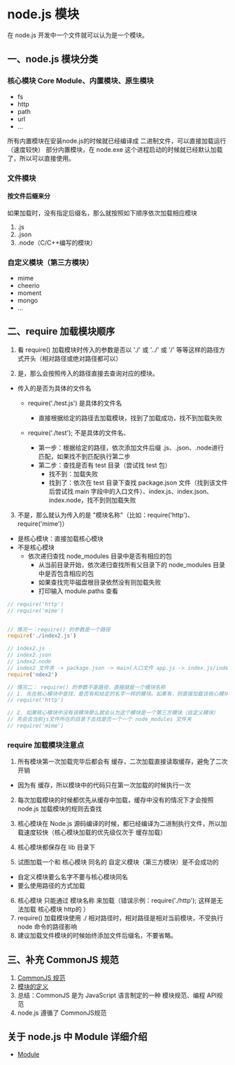 

# node.js 模块

在 node.js 开发中一个文件就可以认为是一个模块。


## 一、node.js 模块分类

### 核心模块 Core Module、内置模块、原生模块
- fs
- http
- path
- url
- ...

所有内置模块在安装node.js的时候就已经编译成 二进制文件，可以直接加载运行（速度较快）
部分内置模块，在 node.exe 这个进程启动的时候就已经默认加载了，所以可以直接使用。





### 文件模块
#### 按文件后缀来分
如果加载时，没有指定后缀名，那么就按照如下顺序依次加载相应模块
1. .js
2. .json
3. .node（C/C++编写的模块）

<!-- require('./a.node') -->




### 自定义模块（第三方模块）
- mime
- cheerio
- moment
- mongo
- ...




## 二、require 加载模块顺序

1. 看 require() 加载模块时传入的参数是否以 './' 或 '../' 或 '/' 等等这样的路径方式开头（相对路径或绝对路径都可以）

2. 是，那么会按照传入的路径直接去查询对应的模块。
- 传入的是否为具体的文件名
  + require('./test.js') 是具体的文件名
    * 直接根据给定的路径去加载模块，找到了加载成功，找不到加载失败

  + require('./test'); 不是具体的文件名、
    * 第一步：根据给定的路径，依次添加文件后缀 .js、.json、.node进行匹配，如果找不到匹配执行第二步
    * 第二步：查找是否有 test 目录（尝试找 test 包）
      - 找不到：加载失败
      - 找到了：依次在 test 目录下查找 package.json 文件（找到该文件后尝试找 main 字段中的入口文件）、index.js、index.json、index.node，找不到则加载失败

3. 不是，那么就认为传入的是 "模块名称"（比如：require('http')、require('mime')）
- 是核心模块：直接加载核心模块
- 不是核心模块
  + 依次递归查找 node_modules 目录中是否有相应的包
    - 从当前目录开始，依次递归查找所有父目录下的 node_modules 目录中是否包含相应的包
    - 如果查找完毕磁盘根目录依然没有则加载失败
    - 打印输入 module.paths 查看


```javascript
// require('http')
// require('mime')


// 情况一：require() 的参数是一个路径
require('./index2.js')

// index2.js
// index2.json
// index2.node
// index2 文件夹 -> package.json -> main(入口文件 app.js -> index.js/index.json/index.node) -> 加载失败
require('ndex2')

// 情况二： require() 的参数不是路径，直接就是一个模块名称
// 1. 先在核心模块中查找，是否有和给定的名字一样的模块。如果有，则直接加载该核心模块。
// require('http')

// 2. 如果核心模块中没有该模块那么就会认为这个模块是一个第三方模块（自定义模块）
// 先会去当前js文件所在的目录下去找是否一个一个 node_modules 文件夹
// require('mime')
```



### require 加载模块注意点
1. 所有模块第一次加载完毕后都会有 缓存，二次加载直接读取缓存，避免了二次开销
  - 因为有                                                                                                                                                                                                                                                                                                                      缓存，所以模块中的代码只在第一次加载的时候执行一次

2. 每次加载模块的时候都优先从缓存中加载，缓存中没有的情况下才会按照 node.js 加载模块的规则去查找

3. 核心模块在 Node.js 源码编译的时候，都已经编译为二进制执行文件，所以加载速度较快（核心模块加载的优先级仅次于 缓存加载）
4. 核心模块都保存在 lib 目录下
5. 试图加载一个和 核心模块 同名的 自定义模块（第三方模块）是不会成功的
  + 自定义模块要么名字不要与核心模块同名
  + 要么使用路径的方式加载
  
6. 核心模块 只能通过 模块名称 来加载（错误示例：require('./http'); 这样是无法加载 核心模块 http的 ）
7. require() 加载模块使用 ./ 相对路径时，相对路径是相对当前模块，不受执行 node 命令的路径影响
8. 建议加载文件模块的时候始终添加文件后缀名，不要省略。




## 三、补充 CommonJS 规范
1. [CommonJS 规范](http://www.commonjs.org/)
2. [模块的定义](http://www.commonjs.org/specs/modules/1.0/)
3. 总结：CommonJS 是为 JavaScript 语言制定的一种 模块规范、编程 API规范
4. node.js 遵循了 CommonJS规范




## 关于 node.js 中 Module 详细介绍
- [Module](https://nodejs.org/dist/latest-v6.x/docs/api/modules.html)


